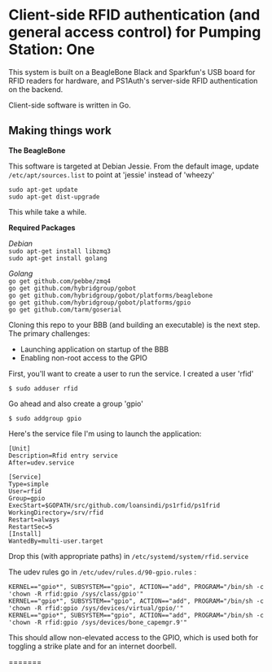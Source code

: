 # Client-side RFID authentication (and general access control) for Pumping Station: One

This system is built on a BeagleBone Black and Sparkfun's USB board for RFID readers for hardware, and PS1Auth's server-side RFID authentication on the backend.

Client-side software is written in Go. 


Making things work
-----
**The BeagleBone**

This software is targeted at Debian Jessie. From the default image, update `/etc/apt/sources.list` to point at 'jessie' instead of 'wheezy'

`sudo apt-get update`  
`sudo apt-get dist-upgrade`

This while take a while.

**Required Packages**

*Debian*  
`sudo apt-get install libzmq3`  
`sudo apt-get install golang`  

*Golang*  
`go get github.com/pebbe/zmq4`  
`go get github.com/hybridgroup/gobot`  
`go get github.com/hybridgroup/gobot/platforms/beaglebone`  
`go get github.com/hybridgroup/gobot/platforms/gpio`  
`go get github.com/tarm/goserial`  

Cloning this repo to your BBB (and building an executable) is the next step. The primary challenges:

* Launching application on startup of the BBB
* Enabling non-root access to the GPIO

First, you'll want to create a user to run the service. I created a user 'rfid' 

`$ sudo adduser rfid`

Go ahead and also create a group 'gpio'

`$ sudo addgroup gpio`

Here's the service file I'm using to launch the application:

```
[Unit]
Description=Rfid entry service
After=udev.service

[Service]
Type=simple
User=rfid
Group=gpio
ExecStart=$GOPATH/src/github.com/loansindi/ps1rfid/ps1frid
WorkingDirectory=/srv/rfid
Restart=always
RestartSec=5
[Install]
WantedBy=multi-user.target
```

Drop this (with appropriate paths) in `/etc/systemd/system/rfid.service`

The udev rules go in `/etc/udev/rules.d/90-gpio.rules` :

```
KERNEL=="gpio*", SUBSYSTEM=="gpio", ACTION=="add", PROGRAM="/bin/sh -c 'chown -R rfid:gpio /sys/class/gpio'"
KERNEL=="gpio*", SUBSYSTEM=="gpio", ACTION=="add", PROGRAM="/bin/sh -c 'chown -R rfid:gpio /sys/devices/virtual/gpio/'"
KERNEL=="gpio*", SUBSYSTEM=="gpio", ACTION=="add", PROGRAM="/bin/sh -c 'chown -R rfid:gpio /sys/devices/bone_capemgr.9'"
```

This should allow non-elevated access to the GPIO, which is used both for toggling a strike plate and for an internet doorbell.


=======
